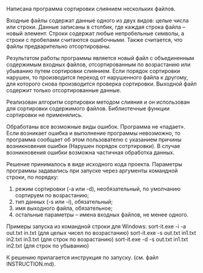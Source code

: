 Написана программа сортировки слиянием нескольких файлов.
 
 Входные файлы содержат данные одного из двух видов: целые числа или строки. Данные записаны
в столбик, где каждая строка файла – новый элемент. Строки содержат любые непробельные
символы, а строки с пробелами считаются ошибочными. Также считается, что файлы предварительно
отсортированы.
 
 Результатом работы программы является новый файл с объединенным содержимым
входных файлов, отсортированным по возрастанию или убыванию путем сортировки слиянием.
Если порядок сортировки нарушен, то производится переход от нарушенного файла к другому, для которого снова
производится проверка сортировки. 
Выходной файл содержит только отсортированные данные.
 
 Реализован алгоритм сортировки методом слияния и он использован для сортировки содержимого файлов. 
Библиотечные функции сортировки не применялись.
 
 Обработаны все возможные виды ошибок. Программа не «падает». Если возникает ошибка и выполнение программы невозможно,
то программа сообщает об этом пользователю с указанием причины возникновения ошибки (Нарушен порядок сотртировки). 
В случае возникновения ошибки возможна частичная обработка данных.

 Решение принималось в виде исходного кода проекта.
Параметры программы задавались при запуске через аргументы командной строки, по порядку:
1. режим сортировки (-a или -d), необязательный, по умолчанию сортируем по возрастанию;
2. тип данных (-s или -i), обязательный;
3. имя выходного файла, обязательное;
4. остальные параметры – имена входных файлов, не менее одного.

 Примеры запуска из командной строки для Windows:
sort-it.exe -i -a out.txt in.txt (для целых чисел по возрастанию)
sort-it.exe -s out.txt in1.txt in2.txt in3.txt (для строк по возрастанию)
sort-it.exe -d -s out.txt in1.txt in2.txt (для строк по убыванию)

К решению прилагается инструкция по запуску. (см. файл INSTRUCTION.md).

